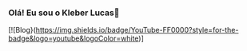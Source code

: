### Olá! Eu sou o Kleber Lucas👋

[![Blog}(https://img.shields.io/badge/YouTube-FF0000?style=for-the-badge&logo=youtube&logoColor=white)]

